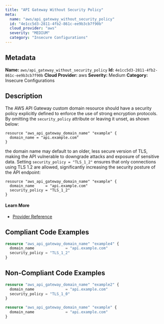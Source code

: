 ```yaml
---
title: "API Gateway Without Security Policy"
meta:
  name: "aws/api_gateway_without_security_policy"
  id: "4e1cc5d3-2811-4fb2-861c-ee9b3cb7f90b"
  cloud_provider: "aws"
  severity: "MEDIUM"
  category: "Insecure Configurations"
---
```

## Metadata
**Name:** `aws/api_gateway_without_security_policy`
**Id:** `4e1cc5d3-2811-4fb2-861c-ee9b3cb7f90b`
**Cloud Provider:** aws
**Severity:** Medium
**Category:** Insecure Configurations
## Description
The AWS API Gateway custom domain resource should have a security policy explicitly defined to enforce the use of strong encryption protocols. By omitting the `security_policy` attribute or leaving it unset, as shown below:

```
resource "aws_api_gateway_domain_name" "example" {
  domain_name = "api.example.com"
}
```

the domain name may default to an older, less secure version of TLS, making the API vulnerable to downgrade attacks and exposure of sensitive data. Setting `security_policy = "TLS_1_2"` ensures that only connections using TLS 1.2 are allowed, significantly increasing the security posture of the API endpoint:

```
resource "aws_api_gateway_domain_name" "example" {
  domain_name     = "api.example.com"
  security_policy = "TLS_1_2"
}
```

#### Learn More

 - [Provider Reference](https://registry.terraform.io/providers/hashicorp/aws/latest/docs/resources/api_gateway_domain_name#security_policy)


## Compliant Code Examples
```terraform
resource "aws_api_gateway_domain_name" "example4" {
  domain_name              = "api.example.com"
  security_policy = "TLS_1_2"
}

```
## Non-Compliant Code Examples
```terraform
resource "aws_api_gateway_domain_name" "example2" {
  domain_name              = "api.example.com"
  security_policy = "TLS_1_0"
}

```

```terraform
resource "aws_api_gateway_domain_name" "example" {
  domain_name              = "api.example.com"
}

```